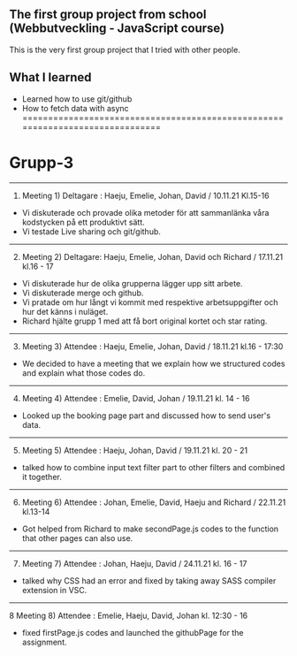 ## The first group project from school (Webbutveckling - JavaScript course)
This is the very first group project that I tried with other people.

## What I learned

* Learned how to use git/github
* How to fetch data with async
==============================================================================


# Grupp-3

***
1. Meeting 1) Deltagare : Haeju, Emelie, Johan, David / 10.11.21 Kl.15-16 
* Vi diskuterade och provade olika metoder för att sammanlänka våra kodstycken på ett produktivt sätt.
* Vi testade Live sharing och git/github.
***
2. Meeting 2) Deltagare: Haeju, Emelie, Johan, David och Richard / 17.11.21 kl.16 - 17
* Vi diskuterade hur de olika grupperna lägger upp sitt arbete.
* Vi diskuterade merge och github.
* Vi pratade om hur långt vi kommit med respektive arbetsuppgifter och hur det känns i nuläget.
* Richard hjälte grupp 1 med att få bort original kortet och star rating.

***
3. Meeting 3) Attendee : Haeju, Emelie, Johan, David / 18.11.21 kl.16 - 17:30
* We decided to have a meeting that we explain how we structured codes and explain what those codes do.
***
4. Meeting 4) Attendee : Emelie, David, Johan / 19.11.21 kl. 14 - 16
* Looked up the booking page part and discussed how to send user's data.
***
5. Meeting 5) Attendee : Haeju, Johan, David / 19.11.21 kl. 20 - 21
* talked how to combine input text filter part to other filters and combined it together.
***
6. Meeting 6) Attendee : Johan, Emelie, David, Haeju and Richard / 22.11.21 kl.13-14
* Got helped from Richard to make secondPage.js codes to the function that other pages can also use. 
***
7. Meeting 7) Attendee : Johan, Haeju, David / 24.11.21 kl. 16 - 17
* talked why CSS had an error and fixed by taking away SASS compiler extension in VSC.
***
8 Meeting 8) Attendee : Emelie, Haeju, David, Johan kl. 12:30 - 16
* fixed firstPage.js codes and launched the githubPage for the assignment.
